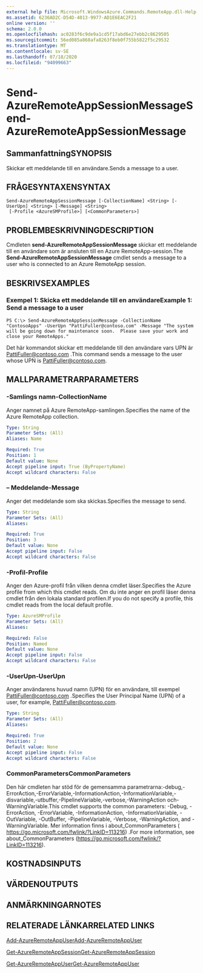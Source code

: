 ```yaml
---
external help file: Microsoft.WindowsAzure.Commands.RemoteApp.dll-Help.xml
ms.assetid: 6236AD2C-D54D-4013-9977-AD1E6EAC2F21
online version: ''
schema: 2.0.0
ms.openlocfilehash: ac0283f6c9de9a1cd5f17abd6e27ebb2c8629505
ms.sourcegitcommit: 56ed085a868afa8263f8eb0f755b5822f5c29532
ms.translationtype: MT
ms.contentlocale: sv-SE
ms.lasthandoff: 07/18/2020
ms.locfileid: "94099663"
---
```

# <span data-ttu-id="7b38c-101">Send-AzureRemoteAppSessionMessage</span><span class="sxs-lookup"><span data-stu-id="7b38c-101">Send-AzureRemoteAppSessionMessage</span></span>

## <span data-ttu-id="7b38c-102">Sammanfattning</span><span class="sxs-lookup"><span data-stu-id="7b38c-102">SYNOPSIS</span></span>
<span data-ttu-id="7b38c-103">Skickar ett meddelande till en användare.</span><span class="sxs-lookup"><span data-stu-id="7b38c-103">Sends a message to a user.</span></span>

## <span data-ttu-id="7b38c-104">FRÅGESYNTAXEN</span><span class="sxs-lookup"><span data-stu-id="7b38c-104">SYNTAX</span></span>

```
Send-AzureRemoteAppSessionMessage [-CollectionName] <String> [-UserUpn] <String> [-Message] <String>
 [-Profile <AzureSMProfile>] [<CommonParameters>]
```

## <span data-ttu-id="7b38c-105">PROBLEMBESKRIVNING</span><span class="sxs-lookup"><span data-stu-id="7b38c-105">DESCRIPTION</span></span>
<span data-ttu-id="7b38c-106">Cmdleten **send-AzureRemoteAppSessionMessage** skickar ett meddelande till en användare som är ansluten till en Azure RemoteApp-session.</span><span class="sxs-lookup"><span data-stu-id="7b38c-106">The **Send-AzureRemoteAppSessionMessage** cmdlet sends a message to a user who is connected to an Azure RemoteApp session.</span></span>

## <span data-ttu-id="7b38c-107">BESKRIVS</span><span class="sxs-lookup"><span data-stu-id="7b38c-107">EXAMPLES</span></span>

### <span data-ttu-id="7b38c-108">Exempel 1: Skicka ett meddelande till en användare</span><span class="sxs-lookup"><span data-stu-id="7b38c-108">Example 1: Send a message to a user</span></span>
```
PS C:\> Send-AzureRemoteAppSessionMessage -CollectionName "ContosoApps" -UserUpn "PattiFuller@contoso.com" -Message "The system will be going down for maintenance soon.  Please save your work and close your RemoteApps."
```

<span data-ttu-id="7b38c-109">Det här kommandot skickar ett meddelande till den användare vars UPN är PattiFuller@contoso.com .</span><span class="sxs-lookup"><span data-stu-id="7b38c-109">This command sends a message to the user whose UPN is PattiFuller@contoso.com.</span></span>

## <span data-ttu-id="7b38c-110">MALLPARAMETRAR</span><span class="sxs-lookup"><span data-stu-id="7b38c-110">PARAMETERS</span></span>

### <span data-ttu-id="7b38c-111">-Samlings namn</span><span class="sxs-lookup"><span data-stu-id="7b38c-111">-CollectionName</span></span>
<span data-ttu-id="7b38c-112">Anger namnet på Azure RemoteApp-samlingen.</span><span class="sxs-lookup"><span data-stu-id="7b38c-112">Specifies the name of the Azure RemoteApp collection.</span></span>

```yaml
Type: String
Parameter Sets: (All)
Aliases: Name

Required: True
Position: 1
Default value: None
Accept pipeline input: True (ByPropertyName)
Accept wildcard characters: False
```

### <span data-ttu-id="7b38c-113">– Meddelande</span><span class="sxs-lookup"><span data-stu-id="7b38c-113">-Message</span></span>
<span data-ttu-id="7b38c-114">Anger det meddelande som ska skickas.</span><span class="sxs-lookup"><span data-stu-id="7b38c-114">Specifies the message to send.</span></span>

```yaml
Type: String
Parameter Sets: (All)
Aliases: 

Required: True
Position: 3
Default value: None
Accept pipeline input: False
Accept wildcard characters: False
```

### <span data-ttu-id="7b38c-115">-Profil</span><span class="sxs-lookup"><span data-stu-id="7b38c-115">-Profile</span></span>
<span data-ttu-id="7b38c-116">Anger den Azure-profil från vilken denna cmdlet läser.</span><span class="sxs-lookup"><span data-stu-id="7b38c-116">Specifies the Azure profile from which this cmdlet reads.</span></span>
<span data-ttu-id="7b38c-117">Om du inte anger en profil läser denna cmdlet från den lokala standard profilen.</span><span class="sxs-lookup"><span data-stu-id="7b38c-117">If you do not specify a profile, this cmdlet reads from the local default profile.</span></span>

```yaml
Type: AzureSMProfile
Parameter Sets: (All)
Aliases: 

Required: False
Position: Named
Default value: None
Accept pipeline input: False
Accept wildcard characters: False
```

### <span data-ttu-id="7b38c-118">-UserUpn</span><span class="sxs-lookup"><span data-stu-id="7b38c-118">-UserUpn</span></span>
<span data-ttu-id="7b38c-119">Anger användarens huvud namn (UPN) för en användare, till exempel PattiFuller@contoso.com .</span><span class="sxs-lookup"><span data-stu-id="7b38c-119">Specifies the User Principal Name (UPN) of a user, for example, PattiFuller@contoso.com.</span></span>

```yaml
Type: String
Parameter Sets: (All)
Aliases: 

Required: True
Position: 2
Default value: None
Accept pipeline input: False
Accept wildcard characters: False
```

### <span data-ttu-id="7b38c-120">CommonParameters</span><span class="sxs-lookup"><span data-stu-id="7b38c-120">CommonParameters</span></span>
<span data-ttu-id="7b38c-121">Den här cmdleten har stöd för de gemensamma parametrarna:-debug,-ErrorAction,-ErrorVariable,-InformationAction,-InformationVariable,-disvariable,-utbuffer,-PipelineVariable,-verbose,-WarningAction och-WarningVariable.</span><span class="sxs-lookup"><span data-stu-id="7b38c-121">This cmdlet supports the common parameters: -Debug, -ErrorAction, -ErrorVariable, -InformationAction, -InformationVariable, -OutVariable, -OutBuffer, -PipelineVariable, -Verbose, -WarningAction, and -WarningVariable.</span></span> <span data-ttu-id="7b38c-122">Mer information finns i about_CommonParameters ( https://go.microsoft.com/fwlink/?LinkID=113216) .</span><span class="sxs-lookup"><span data-stu-id="7b38c-122">For more information, see about_CommonParameters (https://go.microsoft.com/fwlink/?LinkID=113216).</span></span>

## <span data-ttu-id="7b38c-123">KOSTNADS</span><span class="sxs-lookup"><span data-stu-id="7b38c-123">INPUTS</span></span>

## <span data-ttu-id="7b38c-124">VÄRDEN</span><span class="sxs-lookup"><span data-stu-id="7b38c-124">OUTPUTS</span></span>

## <span data-ttu-id="7b38c-125">ANMÄRKNINGAR</span><span class="sxs-lookup"><span data-stu-id="7b38c-125">NOTES</span></span>

## <span data-ttu-id="7b38c-126">RELATERADE LÄNKAR</span><span class="sxs-lookup"><span data-stu-id="7b38c-126">RELATED LINKS</span></span>

[<span data-ttu-id="7b38c-127">Add-AzureRemoteAppUser</span><span class="sxs-lookup"><span data-stu-id="7b38c-127">Add-AzureRemoteAppUser</span></span>](./Add-AzureRemoteAppUser.md)

[<span data-ttu-id="7b38c-128">Get-AzureRemoteAppSession</span><span class="sxs-lookup"><span data-stu-id="7b38c-128">Get-AzureRemoteAppSession</span></span>](./Get-AzureRemoteAppSession.md)

[<span data-ttu-id="7b38c-129">Get-AzureRemoteAppUser</span><span class="sxs-lookup"><span data-stu-id="7b38c-129">Get-AzureRemoteAppUser</span></span>](./Get-AzureRemoteAppUser.md)


